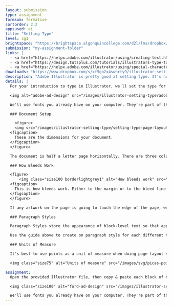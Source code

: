 ```yaml
---
layout: submission
type: assignment
formsum: formative
sortorder: 2.2
appsused: ai
title: "Setting Type"
level: cg1
brightspace: "https://brightspace.algonquincollege.com/d2l/lms/dropbox/user/folder_submit_files.d2l?db=543548&grpid=0&isprv=0&bp=0&ou=561702"
submission: "my-assignment-folder"
links: |
  - <a href="https://helpx.adobe.com/illustrator/using/creating-text.html" target="_blank" title="Create Type in Illustrator">Adobe: Create Type</a>
  - <a href="https://design.tutsplus.com/tutorials/illustrators-type-tool-a-comprehensive-introduction--vector-521" target="_blank" title="Tutsplus: Intro to Type">Tutsplus: Intro to Type</a>
  - <a href="https://helpx.adobe.com/illustrator/using/special-characters.html" target="_blank" title="Using Special Characters">Using Special Characters</a>
downloads: "https://www.dropbox.com/s/xf5go2x4swhrty9/illustrator-setting-type.zip?dl=1"
description: "Adobe Illustrator is pretty good at setting type. It's no InDesign, but it can set point type, area type, type on a path and more. What's really great, is that you don't always need to draw a box to type."
details: |
  For your introduction to type in Illustrator, we'll set the type for a half-letter sized advertisment for Adobe Illustrator in Adobe Illustrator. Pretty meta, eh? We'll use this layout to discover how to set point type and area type. We'll put text in columns. The appearance of the text will be controlled with Paragraph Styles.

  <img alt="adobe-ad-design" src="/images/illustrator-setting-type/adobe-ad-design.jpg">

  We'll use fonts you already have on your computer. They're part of the **Myriad Variable Concept Condensed**.

  ### Document Setup

    <figure>
    <img src="/images/illustrator-setting-type/setting-type-page-layout.jpg" alt="Setting Type Page Setup" class="size100">
  <figcaption>
    These are the dimensions for your document.
  </figcaption>
  </figure>

  The document is half a letter page horizontally. There are three columns that have 1/8" gutters. The margins are a quarter inch all around. InDesign can do all this for you. In Illustrator, we draw our grid with stroked boxes, then convert them to guides.

  ### How Bleeds Work

  <figure>
      <img class="size100 borderlightgrey1" alt="How bleeds work" src="/images/illustrator-setting-type/indesign-bleeds.jpg">
  <figcaption>
    This is how bleeds work. Either to the margin or to the bleed line. Nothing in between.
  </figcaption>
  </figure>

  If any artwork on the page is going to touch the edge of the page, we need to extend it to the bleed line. **Bleeds are always 1/8" or 0.125".** Be precise.

  ### Paragraph Styles

  Paragraph Styles store the appearance of block-level text so that appearance can be applied to various instances of text throughout your document. If the attributes of a paragraph style is edited, all the text with that paragraph style applied will change. This is very convenient when you have a lot of text to format. Edits can be done globally with only a few clicks.

  Use the guide above to create on paragraph style for each different text formatting definition.

  ### Units of Measure

  It's best to use points as a unit of measure when doing page layout since type is measured in points. This gives you one common measuring system.

  <img class="size75" alt="Units of measure" src="/images/svg/picas-points-and-inches.svg">

assignment: |
  Open the provided Illustrator file, then copy & paste each block of text as either point type or area type as is appropriate. Make sure all the text has a paragraph style attached.

  <img class="size100" alt="ford-ad-design" src="/images/illustrator-setting-type/ford-ad-design.jpg">

  We'll use fonts you already have on your computer. They're part of the **Acumin Variable Concept Wide**.
---
```

